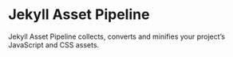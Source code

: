 # Jekyll Asset Pipeline

Jekyll Asset Pipeline collects, converts and minifies your project’s JavaScript and CSS assets.
